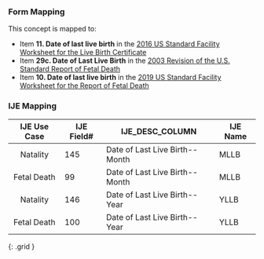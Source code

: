 ### Form Mapping
This concept is mapped to:
 * Item **11. Date of last live birth** in the [2016 US Standard Facility Worksheet for the Live Birth Certificate](https://www.cdc.gov/nchs/data/dvs/facility-worksheet-2016-508.pdf)
 * Item **29c. Date of Last Live Birth** in the [2003 Revision of the U.S. Standard Report of Fetal Death](https://www.cdc.gov/nchs/data/dvs/FDEATH11-03finalACC.pdf)
 * Item **10. Date of last live birth** in the [2019 US Standard Facility Worksheet for the Report of Fetal Death](https://www.cdc.gov/nchs/data/dvs/fetal-death-facility-worksheet-2019-508.pdf)

### IJE Mapping
| **IJE Use Case**| **IJE Field#** |  **IJE_DESC_COLUMN**   |  **IJE Name**  |
| :---------: | --------------- | ------------ | ------------ |
| Natality| 145 | Date of Last Live Birth--Month | MLLB|
| Fetal Death| 99 | Date of Last Live Birth--Month | MLLB|
| Natality| 146 | Date of Last Live Birth--Year | YLLB|
| Fetal Death| 100 | Date of Last Live Birth--Year | YLLB|
{: .grid }

